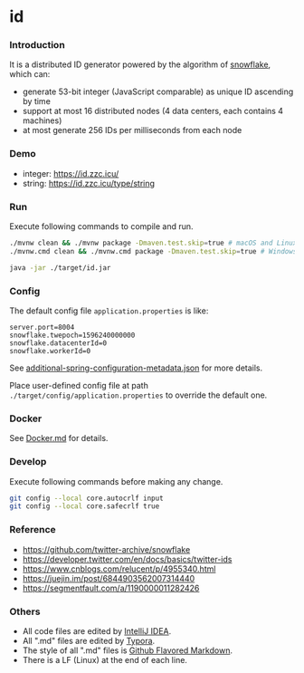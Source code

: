 # id

### Introduction

It is a distributed ID generator powered by the algorithm of [snowflake](https://github.com/twitter-archive/snowflake), which can:

- generate 53-bit integer (JavaScript comparable)  as unique ID ascending by time
- support at most 16 distributed nodes (4 data centers, each contains 4 machines)
- at most generate 256 IDs per milliseconds from each node

### Demo

- integer: https://id.zzc.icu/
- string: https://id.zzc.icu/type/string

### Run

Execute following commands to compile and run.

``` bash
./mvnw clean && ./mvnw package -Dmaven.test.skip=true # macOS and Linux only
./mvnw.cmd clean && ./mvnw.cmd package -Dmaven.test.skip=true # Windows only

java -jar ./target/id.jar
```

### Config

The default config file `application.properties` is like:

```
server.port=8004
snowflake.twepoch=1596240000000
snowflake.datacenterId=0
snowflake.workerId=0
```

See [additional-spring-configuration-metadata.json](./src/main/resources/META-INF/additional-spring-configuration-metadata.json) for more details.

Place user-defined config file at path `./target/config/application.properties` to override the default one.

### Docker

See [Docker.md](./Docker.md) for details.

### Develop

Execute following commands before making any change.

``` bash
git config --local core.autocrlf input
git config --local core.safecrlf true
```

### Reference

- https://github.com/twitter-archive/snowflake
- https://developer.twitter.com/en/docs/basics/twitter-ids
- https://www.cnblogs.com/relucent/p/4955340.html
- https://juejin.im/post/6844903562007314440
- https://segmentfault.com/a/1190000011282426

### Others

- All code files are edited by [IntelliJ IDEA](https://www.jetbrains.com/idea/).
- All ".md" files are edited by [Typora](http://typora.io/).
- The style of all ".md" files is [Github Flavored Markdown](https://guides.github.com/features/mastering-markdown/#GitHub-flavored-markdown).
- There is a LF (Linux) at the end of each line.
